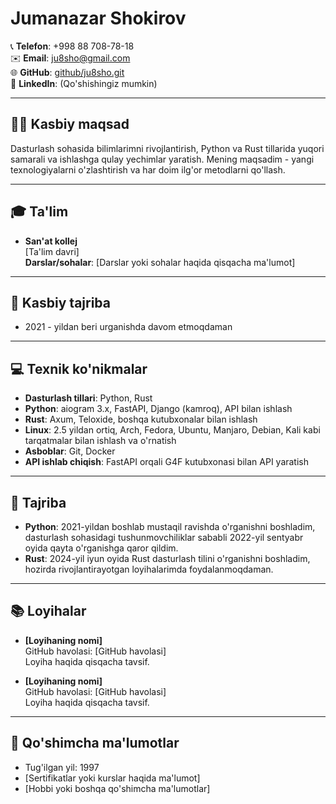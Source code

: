 # **Jumanazar Shokirov**  
📞 **Telefon**: +998 88 708-78-18  
✉️ **Email**: [ju8sho@gmail.com](mailto:ju8sho@gmail.com)  
🌐 **GitHub**: [github/ju8sho.git](https://github.com/ju8sho.git)  
🔗 **LinkedIn**: (Qo'shishingiz mumkin)

---

## **🧑‍💻 Kasbiy maqsad**  
Dasturlash sohasida bilimlarimni rivojlantirish, Python va Rust tillarida yuqori samarali va ishlashga qulay yechimlar yaratish. Mening maqsadim - yangi texnologiyalarni o'zlashtirish va har doim ilg'or metodlarni qo'llash.

---

## **🎓 Ta'lim**  
- **San'at kollej**  
  [Ta'lim davri]  
  **Darslar/sohalar**: [Darslar yoki sohalar haqida qisqacha ma'lumot]

---

## **💼 Kasbiy tajriba**   
- 2021 - yildan beri urganishda davom etmoqdaman

---

## **💻 Texnik ko'nikmalar**  
- **Dasturlash tillari**: Python, Rust  
- **Python**: aiogram 3.x, FastAPI, Django (kamroq), API bilan ishlash  
- **Rust**: Axum, Teloxide, boshqa kutubxonalar bilan ishlash  
- **Linux**: 2.5 yildan ortiq, Arch, Fedora, Ubuntu, Manjaro, Debian, Kali kabi tarqatmalar bilan ishlash va o'rnatish
- **Asboblar**: Git, Docker  
- **API ishlab chiqish**: FastAPI orqali G4F kutubxonasi bilan API yaratish

---

## **📅 Tajriba**  
- **Python**: 2021-yildan boshlab mustaqil ravishda o'rganishni boshladim, dasturlash sohasidagi tushunmovchiliklar sababli 2022-yil sentyabr oyida qayta o'rganishga qaror qildim.  
- **Rust**: 2024-yil iyun oyida Rust dasturlash tilini o'rganishni boshladim, hozirda rivojlantirayotgan loyihalarimda foydalanmoqdaman.

---

## **📚 Loyihalar**  
- **[Loyihaning nomi]**  
  GitHub havolasi: [GitHub havolasi]  
  Loyiha haqida qisqacha tavsif.

- **[Loyihaning nomi]**  
  GitHub havolasi: [GitHub havolasi]  
  Loyiha haqida qisqacha tavsif.

---

## **📍 Qo'shimcha ma'lumotlar**  
- Tug'ilgan yil: 1997  
- [Sertifikatlar yoki kurslar haqida ma'lumot]  
- [Hobbi yoki boshqa qo'shimcha ma'lumotlar]
